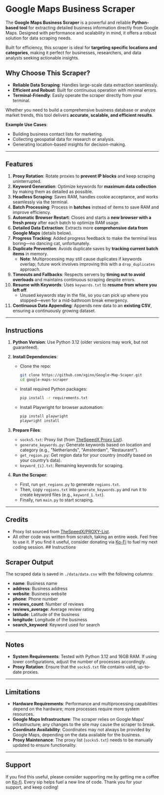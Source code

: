 # Google Maps Business Scraper  

The **Google Maps Business Scraper** is a powerful and reliable **Python-based tool** for extracting detailed business information directly from Google Maps. Designed with performance and scalability in mind, it offers a robust solution for data scraping needs.  

Built for efficiency, this scraper is ideal for **targeting specific locations and categories**, making it perfect for businesses, researchers, and data analysts seeking actionable insights.  

## Why Choose This Scraper?  
- **Reliable Data Scraping**: Handles large-scale data extraction seamlessly.  
- **Efficient and Robust**: Built for continuous operation with minimal errors.  
- **Terminal-Friendly**: Easily operate the scraper directly from your terminal.  

Whether you need to build a comprehensive business database or analyze market trends, this tool delivers **accurate, scalable, and efficient results**.  

**Example Use Cases**:  
- Building business contact lists for marketing.  
- Collecting geospatial data for research or analysis.  
- Generating location-based insights for decision-making.  
---

## Features

1. **Proxy Rotation**: Rotate proxies to **prevent IP blocks** and keep scraping uninterrupted.  
2. **Keyword Generation**: Optimize keywords for **maximum data collection** by making them as detailed as possible.  
3. **Headless Scraping**: Saves RAM, handles cookie acceptance, and works seamlessly via the terminal.  
4. **Batch Processing**: Process in **batches** instead of items to save RAM and improve efficiency.  
5. **Automatic Browser Restart**: Closes and starts a **new browser with a fresh proxy** after each batch to optimize RAM usage.  
6. **Detailed Data Extraction**: Extracts more **comprehensive data from Google Maps** (details below).  
7. **Progress Tracking**: Added progress feedback to make the terminal less boring—no dancing cat, unfortunately.  
8. **Duplicate Prevention**: Avoids duplicate saves by **tracking current batch items** in memory.  
   - **Note**: Multiprocessing may still cause duplicates if keywords overlap; future work involves improving this with a `drop_duplicates` approach.  
9. **Timeouts and Fallbacks**: Respects servers by **timing out to avoid overloads** and maintains continuous scraping despite errors.  
10. **Resume with Keywords**: Uses `keywords.txt` to **resume from where you left off**.  
    - Unused keywords stay in the file, so you can pick up where you stopped—even for a mid-bathroom break emergency.  
11. **Continuous Data Appending**: Appends new data to an **existing CSV**, ensuring a continuously growing dataset.  

---

## Instructions

1. **Python Version**: Use Python 3.12 (older versions may work, but not guaranteed).
2. **Install Dependencies**:  
   - Clone the repo:  
     ```bash
     git clone https://github.com/xgino/Google-Map-Scaper.git
     cd google-maps-scraper  
     ```
   - Install required Python packages:  
     ```bash
     pip install -r requirements.txt  
     ```
   - Install Playwright for browser automation:  
     ```bash
     pip install playwright  
     playwright install  
     ```

3. **Prepare Files**:  
   - `socks5.txt`: Proxy list (from [TheSpeedX Proxy List](https://github.com/TheSpeedX/PROXY-List)).
   - `generate_keywords.py`: Generate keywords based on location and category (e.g., "Netherlands", "Amsterdam", "Restaurant").
   - `get_region.py`: Get region data for your country (modify based on your country’s data).
   - `keyword_{i}.txt`: Remaining keywords for scraping.

4. **Run the Scraper**:
   - First, run `get_regions.py` to generate `regions.txt`.
   - Then, copy `regions.txt` into `generate_keywords.py` and run it to create keyword files (e.g., `keyword_1.txt`).
   - Finally, run `main.py` to start scraping.

---

## Credits
- Proxy list sourced from [TheSpeedX/PROXY-List](https://github.com/TheSpeedX/PROXY-List).
- All other code was written from scratch, taking an entire week. Feel free to use it. If you find it useful, consider donating via [Ko-Fi](https://ko-fi.com/xgino) to fuel my next coding session.  ## Instructions


## Scraper Output  
The scraped data is saved in `./data/data.csv` with the following columns:

- **name**: Business name
- **address**: Business address
- **website**: Business website
- **phone**: Phone number
- **reviews_count**: Number of reviews
- **reviews_average**: Average review rating
- **latitude**: Latitude of the business
- **longitude**: Longitude of the business
- **search_keyword**: Keyword used for search

---

## Notes
- **System Requirements**: Tested with Python 3.12 and 16GB RAM. If using lower configurations, adjust the number of processes accordingly.
- **Proxy Rotation**: Ensure that the `socks5.txt` file contains valid, up-to-date proxies.
---

## Limitations
- **Hardware Requirements**: Performance and multiprocessing capabilities depend on the hardware; more processes require more system resources.
- **Google Maps Infrastructure**: The scraper relies on Google Maps’ infrastructure; any changes to the site may cause the scraper to break.
- **Coordinate Availability**: Coordinates may not always be provided by Google Maps, depending on the data available for the business.
- **Proxy Maintenance**: The proxy list (`socks5.txt`) needs to be manually updated to ensure functionality.

---

## Support  
If you find this useful, please consider supporting me by getting me a coffee on [Ko-fi](https://ko-fi.com/xgino). Every sip helps fuel a new line of code. Thank you for your support, and keep coding!
